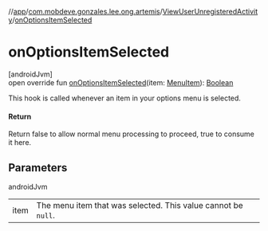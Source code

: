 //[app](../../../index.md)/[com.mobdeve.gonzales.lee.ong.artemis](../index.md)/[ViewUserUnregisteredActivity](index.md)/[onOptionsItemSelected](on-options-item-selected.md)

# onOptionsItemSelected

[androidJvm]\
open override fun [onOptionsItemSelected](on-options-item-selected.md)(item: [MenuItem](https://developer.android.com/reference/kotlin/android/view/MenuItem.html)): [Boolean](https://kotlinlang.org/api/latest/jvm/stdlib/kotlin/-boolean/index.html)

This hook is called whenever an item in your options menu is selected.

#### Return

Return false to allow normal menu processing to proceed, true to consume it here.

## Parameters

androidJvm

| | |
|---|---|
| item | The menu item that was selected. This value cannot be <code>null</code>. |
